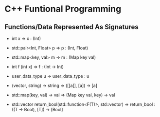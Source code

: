 # C++ Funtional Programming

## Functions/Data Represented As Signatures
- int x                     => x : (Int)
- std::pair<Int, Float> p   => p : (Int, Float)
- std::map<key, val> m      => m : (Map key val)
- int f (int x)             => f : (Int -> Int)
- user_data_type u          => user_data_type : u

- (vector<string>, string) -> string                                 => ([[a]], [a]) -> [a]  
- std::map(key, val) -> val                                          => (Map key val, key) -> val
- std::vector<bool> return_bool(std::function<F(T)>, std::vector<T>) => return_bool : ((T -> Bool), [T]) -> [Bool]

##